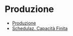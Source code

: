 # Produzione
- [Produzione](Sorgenti/MB/DOC_VIS/P5.md)
- [Schedulaz. Capacità Finita](Sorgenti/MB/DOC_VIS/S5.md)
